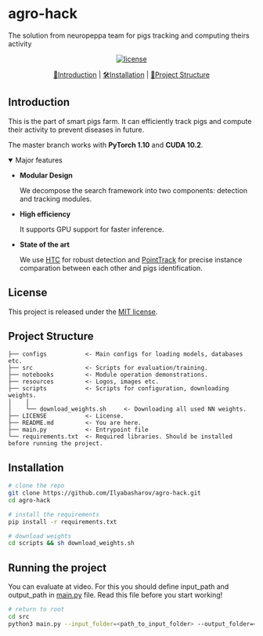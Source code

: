 # agro-hack
The solution from neuropeppa team for pigs tracking and computing theirs activity

<div align="center">

[![license](https://shields.io/badge/license-MIT-green)](https://github.com/Ilyabasharov/agro-hack/blob/main/LICENSE)

[📘Introduction](https://github.com/Ilyabasharov/agro-hack/blob/main/README.md#introduction) |
[🛠️Installation](https://github.com/Ilyabasharov/agro-hack/blob/main/README.md#installation) |
[👀Project Structure](https://github.com/Ilyabasharov/agro-hack/blob/main/README.md#project-structure)

</div>

## Introduction

This is the part of smart pigs farm. It can efficiently track pigs and compute their activity to prevent diseases in future.

The master branch works with **PyTorch 1.10** and **CUDA 10.2**.

<details open>
<summary>Major features</summary>

- **Modular Design**

  We decompose the search framework into two components: detection and tracking modules. 

- **High efficiency**

  It supports GPU support for faster inference.

- **State of the art**

  We use [HTC](https://github.com/open-mmlab/mmdetection/tree/master/configs/htc) for robust detection and [PointTrack](https://github.com/detectRecog/PointTrack) for precise instance comparation between each other and pigs identification.
  
</details>

## License

This project is released under the [MIT license](LICENSE).

## Project Structure

```
├── configs           <- Main configs for loading models, databases etc.
├── src               <- Scripts for evaluation/training.
├── notebooks         <- Module operation demonstrations.
├── resources         <- Logos, images etc.
├── scripts           <- Scripts for configuration, downloading weights.
│    │
│    └── download_weights.sh     <- Downloading all used NN weights.
├── LICENSE           <- License.
├── README.md         <- You are here.
├── main.py           <- Entrypoint file
└── requirements.txt  <- Required libraries. Should be installed before running the project.
```

## Installation

```bash
# clone the repo
git clone https://github.com/Ilyabasharov/agro-hack.git
cd agro-hack

# install the requirements
pip install -r requirements.txt

# download weights
cd scripts && sh download_weights.sh
```

## Running the project

You can evaluate at video. For this you should define input_path and output_path in [main.py](https://github.com/Ilyabasharov/agro-hack/blob/main/src/main.py) file.
Read this file before you start working!

```bash
# return to root
cd src
python3 main.py --input_folder=<path_to_input_folder> --output_folder=<path_to_output_folder>
```
